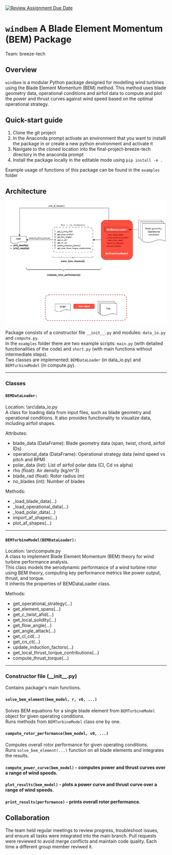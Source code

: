 [![Review Assignment Due Date](https://classroom.github.com/assets/deadline-readme-button-22041afd0340ce965d47ae6ef1cefeee28c7c493a6346c4f15d667ab976d596c.svg)](https://classroom.github.com/a/zjSXGKeR)
# `windbem` A Blade Element Momentum (BEM) Package 

Team: breeze-tech

## Overview

`windbem` is a modular Python package designed for modelling wind turbines using the Blade Element Momentum (BEM) method. This method uses blade geometry data, operational conditions and airfoil data to compute and plot the power and thrust curves against wind speed based on the optimal operational strategy.

## Quick-start guide

1. Clone the git project
2. In the Anaconda prompt activate an environment that you want to installl the package in or create 
a new python environment  and activate it
3. Navigate to the cloned location into the final-project-breeze-tech directory in the anaconda prompt
4. Install the package locally in the editable mode using `pip install -e .`

Example usage of functions of this package can be found in the `examples` folder

## Architecture

![alt text](diagram.png)  

Package consists of a constructor file `__init__.py` and modules: `data_io.py` and `compute.py`.  
In the `examples` folder there are two example scripts: `main.py` (with detailed functionalities of the code) and `short.py` (with main functions without intermediate steps).  
Two classes are implemented: `BEMDataLoader` (in data_io.py) and `BEMTurbineModel` (in compute.py).

---
### Classes

#### `BEMDataLoader:`  
Location: \src\data_io.py  
A class for loading data from input files, such as blade geometry and operational conditions. It 
also provides functionality to visualize data, including airfoil shapes. 

Attributes:
- blade_data (DataFrame): Blade geometry data (span, twist, chord, airfoil IDs)
- operational_data (DataFrame): Operational strategy data (wind speed vs pitch and RPM)
- polar_data (list): List of airfoil polar data (Cl, Cd vs alpha)
- rho (float): Air density (kg/m^3)
- blade_rad (float): Rotor radius (m)
- no_blades (int): Number of blades  

Methods:
- _load_blade_data(...)
- _load_operational_data(...)
- _load_polar_data(...)
- import_af_shapes(...)
- plot_af_shapes(...)


---

#### `BEMTurbineModel(BEMDataLoader):`  
Location: \src\compute.py  
A class to implement Blade Element Momentum (BEM) theory for wind turbine performance analysis.  
This class models the aerodynamic performance of a wind turbine rotor using BEM theory, computing 
key performance metrics like power output, thrust, and torque.  
It inherits the properties of BEMDataLoader class.

Methods:
- get_operational_strategy(...)
- get_element_spans(...)
- get_c_twist_afid(...)
- get_local_solidity(...)
- get_flow_angle(...)
- get_angle_attack(...)
- get_cl_cd(...)
- get_cn_ct(...)
- update_induction_factors(...)
- get_local_thrust_torque_contributions(...)
- compute_thrust_torque(...)
---

### Constructor file (\_\_init\_\_.py)
Contains package's main functions.
#### `solve_bem_element(bem_model, r, v0, ...)`  
Solves BEM equations for a single blade element from `BEMTurbineModel` object for given operating conditions.  
Runs methods from `BEMTurbineModel` class one by one.  

#### `compute_rotor_performance(bem_model, v0, ...)`  
Computes overall rotor performance for given operating conditions.  
Runs `solve_bem_element(...)` function on all blade elements and integrates the results.   

#### `compute_power_curve(bem_model)` - computes power and thrust curves over a range of wind speeds.

#### `plot_results(bem_model)` - plots a power curve and thrust curve over a range of wind speeds. 

#### `print_results(performance)` - prints overall rotor performance.  

## Collaboration
The team held regular meetings to review progress, troubleshoot issues, and ensure all tasks were integrated into the main branch.
Pull requests were reviewed to avoid merge conflicts and maintain code quality. Each time a different group member reviwed it.
